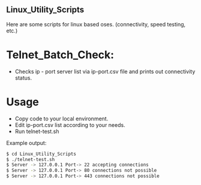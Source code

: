 ## Linux_Utility_Scripts
Here are some scripts for linux based oses. (connectivity, speed testing, etc.)

# Telnet_Batch_Check:
  - Checks ip - port server list via ip-port.csv file and prints out connectivity status.
  
# Usage
  - Copy code to your local environment.
  - Edit ip-port.csv list according to your needs.
  - Run telnet-test.sh

Example output:

```sh
$ cd Linux_Utility_Scripts
$ ./telnet-test.sh
$ Server -> 127.0.0.1 Port-> 22 accepting connections
$ Server -> 127.0.0.1 Port-> 80 connections not possible
$ Server -> 127.0.0.1 Port-> 443 connections not possible
```
